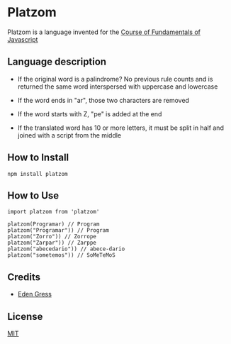 # Platzom


Platzom is a language invented for the [Course of Fundamentals of Javascript](http://www.platzi.com/js)



## Language description

- If the original word is a palindrome? No previous rule counts and is returned
  the same word interspersed with uppercase and lowercase

- If the word ends in "ar", those two characters are removed

- If the word starts with Z, "pe" is added at the end

- If the translated word has 10 or more letters, it must be split in half and joined with a script from the middle

## How to Install

```
npm install platzom
```

## How to Use

```
import platzom from 'platzom'

platzom(Programar) // Program
platzom("Programar")) // Program
platzom("Zorro")) // Zorrope
platzom("Zarpar")) // Zarppe
platzom("abecedario")) // abece-dario
platzom("sometemos")) // SoMeTeMoS

```

## Credits

- [Eden Gress](https://www.facebook.com/liledn.mexikn)

## License

[MIT](https://opensource.org/licenses/MIT)


